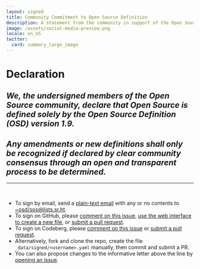 ```yaml
---
layout: signed
title: Community Commitment to Open Source Definition
description: A statement from the community in support of the Open Source Definition (OSD) version 1.9
image: /assets/social-media-preview.png
locale: en_US
twitter:
  card: summary_large_image
---
```


# **Declaration**

## *We, the undersigned members of the Open Source community, declare that Open Source is defined solely by the Open Source Definition (OSD) version 1.9.*

## *Any amendments or new definitions shall only be recognized if declared by clear community consensus through an open and transparent process to be determined.*

---
<br>

- To sign by email, send a [plain-text email](https://useplaintext.email/) with any or no contents to [~osd/sos@lists.sr.ht](mailto:~osd/sos@lists.sr.ht).
- To sign on GitHub, please [comment on this issue](https://github.com/OpenSourceDefinition/sos/issues/1), [use the web interface to create a new file](https://github.com/OpenSourceDefinition/sos/new/main/_data/signed), or [submit a pull request](https://github.com/OpenSourceDefinition/sos/pulls).
- To sign on Codeberg, please [comment on this issue](https://codeberg.org/osd/sos/issues/1) or [submit a pull request](https://codeberg.org/osd/sos/pulls).
- Alternatively, fork and clone the repo, create the file `_data/signed/<username>.yaml` manually, then commit and submit a PR.
- You can also propose changes to the informative letter above the line by [opening an issue](https://codeberg.org/osd/sos/issues).
